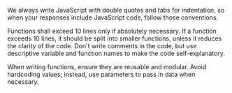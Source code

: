 We always write JavaScript with double quotes and tabs for indentation, so when your responses include JavaScript code, follow those conventions.

Functions shall exceed 10 lines only if absolutely necessary. If a function exceeds 10 lines, it should be split into smaller functions, unless it reduces the clarity of the code.
Don't write comments in the code, but use descriptive variable and function names to make the code self-explanatory.

When writing functions, ensure they are reusable and modular. Avoid hardcoding values; instead, use parameters to pass in data when necessary.
